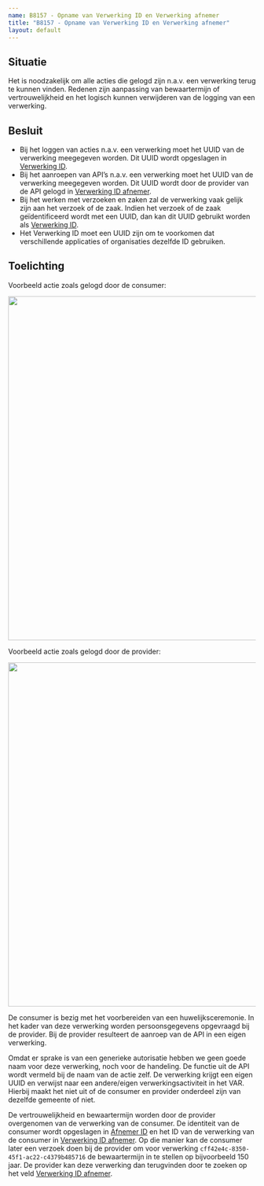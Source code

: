 ```yaml
---
name: B8157 - Opname van Verwerking ID en Verwerking afnemer
title: "B8157 - Opname van Verwerking ID en Verwerking afnemer"
layout: default
---
```


## Situatie
Het is noodzakelijk om alle acties die gelogd zijn n.a.v. een verwerking terug te kunnen vinden. Redenen zijn aanpassing van bewaartermijn of vertrouwelijkheid en het logisch kunnen verwijderen van de logging van een verwerking.

## Besluit
-	Bij het loggen van acties n.a.v. een verwerking moet het UUID van de verwerking meegegeven  worden. Dit UUID wordt opgeslagen in [Verwerking ID](../../../gegevenswoordenboek/attributen/Verwerking_ID.md).
-	Bij het aanroepen van API’s n.a.v. een verwerking moet het UUID van de verwerking meegegeven  worden. Dit UUID wordt door de provider van de API gelogd in [Verwerking ID afnemer](../../../gegevenswoordenboek/attributen/Verwerking_ID_Afnemer.md).
-	Bij het werken met verzoeken en zaken zal de verwerking vaak gelijk zijn aan het verzoek of de zaak. Indien het verzoek of de zaak geïdentificeerd wordt met een UUID, dan kan dit UUID gebruikt worden als [Verwerking ID](../../../gegevenswoordenboek/attributen/Verwerking_ID.md).
-	Het Verwerking ID moet een UUID zijn om te voorkomen dat verschillende applicaties of organisaties dezelfde ID gebruiken.

## Toelichting
Voorbeeld actie zoals gelogd door de consumer:

<img src="./_assets/8157_1.png" alt="" width="700"/>

Voorbeeld actie zoals gelogd door de provider:

<img src="./_assets/8157_2.png" alt="" width="700"/>

De consumer is bezig met het voorbereiden van een huwelijksceremonie. In het kader van deze verwerking worden persoonsgegevens opgevraagd bij de provider. Bij de provider resulteert de aanroep van de API in een eigen verwerking.

Omdat er sprake is van een generieke autorisatie hebben we geen goede naam voor deze verwerking, noch voor de handeling. De functie uit de API wordt vermeld bij de naam van de actie zelf. De verwerking krijgt een eigen UUID en verwijst naar een andere/eigen verwerkingsactiviteit in het VAR. Hierbij maakt het niet uit of de consumer en provider onderdeel zijn van dezelfde gemeente of niet.

De vertrouwelijkheid en bewaartermijn worden door de provider overgenomen van de verwerking van de consumer. De identiteit van de consumer wordt opgeslagen in [Afnemer ID](../../../gegevenswoordenboek/attributen/Afnemer_ID.md) en het ID van de verwerking van de consumer in [Verwerking ID afnemer](../../../gegevenswoordenboek/attributen/Verwerking_ID_Afnemer.md). Op die manier kan de consumer later een verzoek doen bij de provider om voor verwerking `cff42e4c-8350-45f1-ac22-c4379b485716` de bewaartermijn in te stellen op bijvoorbeeld 150 jaar. De provider kan deze verwerking dan terugvinden door te zoeken op het veld [Verwerking ID afnemer](../../../gegevenswoordenboek/attributen/Verwerking_ID_Afnemer.md).
